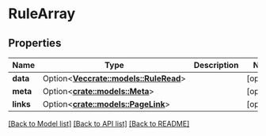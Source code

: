 # RuleArray

## Properties

Name | Type | Description | Notes
------------ | ------------- | ------------- | -------------
**data** | Option<[**Vec<crate::models::RuleRead>**](RuleRead.md)> |  | [optional]
**meta** | Option<[**crate::models::Meta**](Meta.md)> |  | [optional]
**links** | Option<[**crate::models::PageLink**](PageLink.md)> |  | [optional]

[[Back to Model list]](../README.md#documentation-for-models) [[Back to API list]](../README.md#documentation-for-api-endpoints) [[Back to README]](../README.md)


